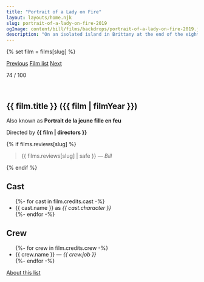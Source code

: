 ```yaml
---
title: "Portrait of a Lady on Fire"
layout: layouts/home.njk
slug: portrait-of-a-lady-on-fire-2019
ogImage: content/bill/films/backdrops/portrait-of-a-lady-on-fire-2019.jpg
description: "On an isolated island in Brittany at the end of the eighteenth century, a female painter is obliged to paint a wedding portrait of a young woman."
---
```


{% set film = films[slug] %}

<nav class="films">
  <a class="prev" href="../parasite-2019">Previous</a>
  <a href="../">Film list</a>
  <a class="next" href="../eternal-beauty-2020">Next</a>
</nav>

<p>74 / 100</p>

<article class="film slug-portrait-of-a-lady-on-fire-2019">
  <div class="backdrop-and-poster">
    <img class="poster" src="../films/posters/{{ slug }}.jpg" alt="">
    <img class="backdrop" src="../films/backdrops/{{ slug }}.jpg" alt="">
  </div>

  <h1>{{ film.title }} ({{ film | filmYear }})</h1>

  <p>Also known as <strong>Portrait de la jeune fille en feu</strong></p>

  <p class="director">
    Directed by <strong>{{ film | directors }}</strong>
  </p>

  {% if films.reviews[slug] %}
    <blockquote> 
      {{ films.reviews[slug] | safe }} <em>— Bill</em>
    </blockquote> 
  {% endif %}

  <h2>
    Cast
  </h2>
  <ul>
    {%- for cast in film.credits.cast -%}
      <li>
        {{ cast.name }} as <em>{{ cast.character }}</em>
      </li>
    {%- endfor -%}
  </ul>

  <h2>
    Crew
  </h2>
  <ul>
    {%- for crew in film.credits.crew -%}
      <li>
        {{ crew.name }} &mdash; <em>{{ crew.job }}</em>
      </li>
    {%- endfor -%}
  </ul>
</article>
<footer>
  <a href="../about">About this list</a>
</footer>
